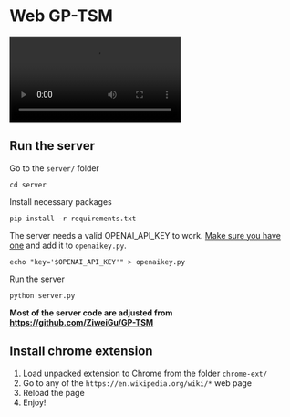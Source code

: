 # Web GP-TSM

![Demo](demo.mp4)

## Run the server
Go to the `server/` folder
```
cd server
```

Install necessary packages
```
pip install -r requirements.txt
```

The server needs a valid OPENAI_API_KEY to work. [Make sure you have one](https://platform.openai.com/docs/quickstart) and add it to `openaikey.py`.
```
echo "key='$OPENAI_API_KEY'" > openaikey.py
```

Run the server
```
python server.py
```

**Most of the server code are adjusted from https://github.com/ZiweiGu/GP-TSM**

## Install chrome extension

1. Load unpacked extension to Chrome from the folder `chrome-ext/`
2. Go to any of the `https://en.wikipedia.org/wiki/*` web page
3. Reload the page
4. Enjoy!
